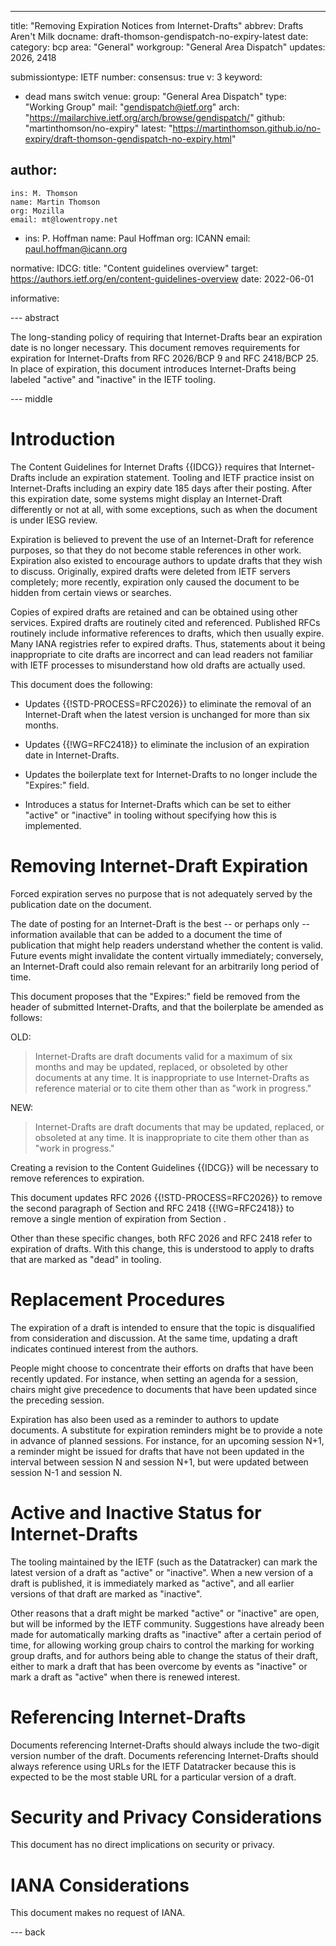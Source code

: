 ---
title: "Removing Expiration Notices from Internet-Drafts"
abbrev: Drafts Aren't Milk
docname: draft-thomson-gendispatch-no-expiry-latest
date:
category: bcp
area: "General"
workgroup: "General Area Dispatch"
updates: 2026, 2418

submissiontype: IETF
number:
consensus: true
v: 3
keyword:
 - dead mans switch
venue:
  group: "General Area Dispatch"
  type: "Working Group"
  mail: "gendispatch@ietf.org"
  arch: "https://mailarchive.ietf.org/arch/browse/gendispatch/"
  github: "martinthomson/no-expiry"
  latest: "https://martinthomson.github.io/no-expiry/draft-thomson-gendispatch-no-expiry.html"

author:
  -
    ins: M. Thomson
    name: Martin Thomson
    org: Mozilla
    email: mt@lowentropy.net
  -
    ins: P. Hoffman
    name: Paul Hoffman
    org: ICANN
    email: paul.hoffman@icann.org

normative:
  IDCG:
    title: "Content guidelines overview"
    target: https://authors.ietf.org/en/content-guidelines-overview
    date: 2022-06-01

informative:

--- abstract

The long-standing policy of requiring that Internet-Drafts bear an expiration
date is no longer necessary.  This document removes requirements for expiration
for Internet-Drafts from RFC 2026/BCP 9 and RFC 2418/BCP 25.
In place of expiration, this document introduces Internet-Drafts being labeled
"active" and "inactive" in the IETF tooling.


--- middle

# Introduction

The Content Guidelines for Internet Drafts {{IDCG}} requires that
Internet-Drafts include an expiration statement.  Tooling and IETF practice
insist on Internet-Drafts including an expiry date 185 days after their posting.
After this expiration date, some systems might display an Internet-Draft
differently or not at all, with some exceptions, such as when the document is
under IESG review.

Expiration is believed to prevent the use of an Internet-Draft for reference
purposes, so that they do not become stable references in other work.
Expiration also existed to encourage authors to update drafts that they wish to
discuss.  Originally, expired drafts were deleted from IETF servers completely;
more recently, expiration only caused the document to be hidden from certain
views or searches.

Copies of expired drafts are retained and can be obtained using other services.
Expired drafts are routinely cited and referenced.  Published RFCs routinely
include informative references to drafts, which then usually expire.
Many IANA registries refer to expired drafts.
Thus, statements about it being inappropriate to cite drafts are incorrect and
can lead readers not familiar with IETF processes to misunderstand how old
drafts are actually used.

This document does the following:

- Updates {{!STD-PROCESS=RFC2026}} to eliminate the removal of an Internet-Draft
when the latest version is unchanged for more than six months.

- Updates {{!WG=RFC2418}} to eliminate the inclusion of an expiration date in
Internet-Drafts.

- Updates the boilerplate text for Internet-Drafts to no longer include the
"Expires:" field.

- Introduces a status for Internet-Drafts which can be set to either "active" or "inactive" in
tooling without specifying how this is implemented.


# Removing Internet-Draft Expiration

Forced expiration serves no purpose that is not adequately served by the
publication date on the document.

The date of posting for an Internet-Draft is the best -- or perhaps only --
information available that can be added to a document the time of publication
that might help readers understand whether the content is valid.  Future events
might invalidate the content virtually immediately; conversely, an
Internet-Draft could also remain relevant for an arbitrarily long period of
time.

This document proposes that the "Expires:" field be removed from the header of
submitted Internet-Drafts, and that the boilerplate be amended as follows:

OLD:

> Internet-Drafts are draft documents valid for a maximum of six months and may
  be updated, replaced, or obsoleted by other documents at any time. It is
  inappropriate to use Internet-Drafts as reference material or to cite them
  other than as "work in progress."

NEW:

> Internet-Drafts are draft documents that may be updated, replaced, or
  obsoleted at any time. It is inappropriate to cite them other than as "work in
  progress."

Creating a revision to the Content Guidelines {{IDCG}} will be necessary to
remove references to expiration.

This document updates RFC 2026 {{!STD-PROCESS=RFC2026}} to remove the second
paragraph of Section <xref format="none" section="2.2" sectionFormat="bare"
target="STD-PROCESS"/> and RFC 2418 {{!WG=RFC2418}} to remove a single mention
of expiration from Section <xref format="none" section="7.2"
sectionFormat="bare" target="WG"/>.

Other than these specific changes, both RFC 2026 and RFC 2418 refer to
expiration of drafts.  With this change, this is understood to apply to drafts
that are marked as "dead" in tooling.


# Replacement Procedures

The expiration of a draft is intended to ensure that the topic is disqualified
from consideration and discussion.  At the same time, updating a draft
indicates continued interest from the authors.

People might choose to concentrate their efforts on drafts that have been
recently updated.  For instance, when setting an agenda for a session, chairs
might give precedence to documents that have been updated since the preceding
session.

Expiration has also been used as a reminder to authors to update documents.  A
substitute for expiration reminders might be to provide a note in advance of
planned sessions.  For instance, for an upcoming session N+1, a reminder might
be issued for drafts that have not been updated in the interval between session
N and session N+1, but were updated between session N-1 and session N.


# Active and Inactive Status for Internet-Drafts

The tooling maintained by the IETF (such as the Datatracker) can mark the latest
version of a draft as "active" or "inactive".
When a new version of a draft is published, it is immediately marked as "active",
and all earlier versions of that draft are marked as "inactive".

Other reasons that a draft might be marked "active" or "inactive" are open, 
but will be informed by the IETF community.
Suggestions have already been made
for automatically marking drafts as "inactive" after a certain period of time,
for allowing working group chairs to control the marking for working group drafts,
and for authors being able to change the status of their draft, 
either to mark a draft that has been overcome by events as "inactive"
or mark a draft as "active" when there is renewed interest.


# Referencing Internet-Drafts

Documents referencing Internet-Drafts should always include the two-digit version number of the draft.
Documents referencing Internet-Drafts should always reference using URLs for the IETF Datatracker
because this is expected to be the most stable URL for a particular version of a draft.


# Security and Privacy Considerations

This document has no direct implications on security or privacy.


# IANA Considerations

This document makes no request of IANA.


--- back
